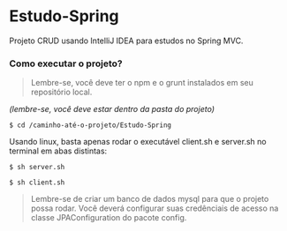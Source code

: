# Estudo-Spring
Projeto CRUD usando IntelliJ IDEA para estudos no Spring MVC. 

### Como executar o projeto?
> Lembre-se, você deve ter o npm e o grunt instalados em seu repositório local.

*(lembre-se, você deve estar dentro da pasta do projeto)*
```shell
$ cd /caminho-até-o-projeto/Estudo-Spring
```

Usando linux, basta apenas rodar o executável client.sh e server.sh no terminal em abas distintas: 
```shell
$ sh server.sh
```
```shell
$ sh client.sh
```

> Lembre-se de criar um banco de dados mysql para que o projeto possa rodar. Você deverá configurar suas credênciais de acesso na classe JPAConfiguration do pacote config.

